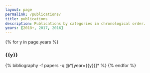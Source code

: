 ```yaml
---
layout: page
permalink: /publications/
title: publications
description: Publications by categories in chronological order. 
years: [2018+, 2017, 2016]
---
```


{% for y in page.years %}
  <h3 class="year">{{y}}</h3>
  {% bibliography -f papers -q @*[year={{y}}]* %}
{% endfor %}